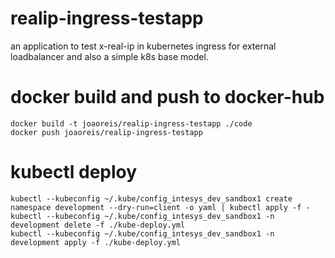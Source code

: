 # realip-ingress-testapp

an application to test x-real-ip in kubernetes ingress for external loadbalancer and also a simple k8s base model.

# docker build and push to docker-hub

```
docker build -t joaoreis/realip-ingress-testapp ./code
docker push joaoreis/realip-ingress-testapp
```
# kubectl deploy 

```
kubectl --kubeconfig ~/.kube/config_intesys_dev_sandbox1 create namespace development --dry-run=client -o yaml | kubectl apply -f -
kubectl --kubeconfig ~/.kube/config_intesys_dev_sandbox1 -n development delete -f ./kube-deploy.yml
kubectl --kubeconfig ~/.kube/config_intesys_dev_sandbox1 -n development apply -f ./kube-deploy.yml 
```

